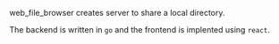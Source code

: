 web_file_browser creates server to share a local directory.

The backend is written in `go` and the frontend is implented using `react`.


